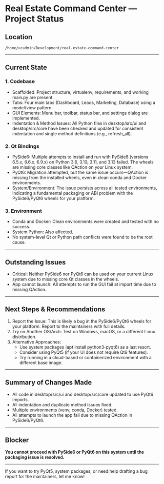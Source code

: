 # Real Estate Command Center — Project Status

## Location
`/home/ucadmin/Development/real-estate-command-center`

---

## Current State

### 1. Codebase
- Scaffolded: Project structure, virtualenv, requirements, and working main.py are present.
- Tabs: Four main tabs (Dashboard, Leads, Marketing, Database) using a model/view pattern.
- GUI Elements: Menu bar, toolbar, status bar, and settings dialog are implemented.
- Indentation & Method Issues: All Python files in desktop/src/ui and desktop/src/core have been checked and updated for consistent indentation and single method definitions (e.g., refresh_all).

### 2. Qt Bindings
- PySide6: Multiple attempts to install and run with PySide6 (versions 6.5.x, 6.6.x, 6.9.x) on Python 3.9, 3.10, 3.11, and 3.13 failed. The wheels are missing core classes like QAction on your Linux system.
- PyQt6: Migration attempted, but the same issue occurs—QAction is missing from the installed wheels, even in clean conda and Docker environments.
- System/Environment: The issue persists across all tested environments, indicating a fundamental packaging or ABI problem with the PySide6/PyQt6 wheels for your platform.

### 3. Environment
- Conda and Docker: Clean environments were created and tested with no success.
- System Python: Also affected.
- No system-level Qt or Python path conflicts were found to be the root cause.

---

## Outstanding Issues

- Critical: Neither PySide6 nor PyQt6 can be used on your current Linux system due to missing core Qt classes in the wheels.
- App cannot launch: All attempts to run the GUI fail at import time due to missing QAction.

---

## Next Steps & Recommendations

1. Report the Issue: This is likely a bug in the PySide6/PyQt6 wheels for your platform. Report to the maintainers with full details.
2. Try on Another OS/Arch: Test on Windows, macOS, or a different Linux distribution.
3. Alternative Approaches:
   - Use system packages (apt install python3-pyqt6) as a last resort.
   - Consider using PyQt5 (if your UI does not require Qt6 features).
   - Try running in a cloud-based or containerized environment with a different base image.

---

## Summary of Changes Made

- All code in desktop/src/ui and desktop/src/core updated to use PyQt6 imports.
- All indentation and duplicate method issues fixed.
- Multiple environments (venv, conda, Docker) tested.
- All attempts to launch the app fail due to missing QAction in PySide6/PyQt6.

---

## Blocker

**You cannot proceed with PySide6 or PyQt6 on this system until the packaging issue is resolved.**

---

If you want to try PyQt5, system packages, or need help drafting a bug report for the maintainers, let me know!
